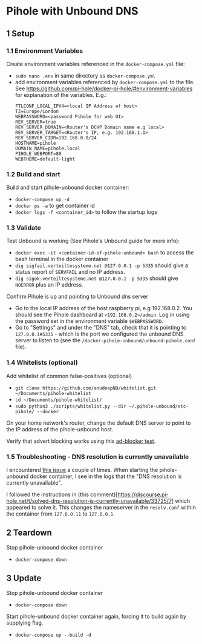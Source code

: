 # Pihole with Unbound DNS

## 1 Setup

### 1.1 Environment Variables

Create environment variables referenced in the `docker-compose.yml` file:

- `sudo nano .env` in same directory as `docker-compose.yml`
- add environment variables referenced by `docker-compose.yml` to the file. See https://github.com/pi-hole/docker-pi-hole/#environment-variables for explanation of the variables. E.g.:
  ```
  FTLCONF_LOCAL_IPV4=<local IP Address of host>
  TZ=Europe/London
  WEBPASSWORD=<password Pihole for web UI>
  REV_SERVER=true
  REV_SERVER_DOMAIN=<Router's DCHP Domain name e.g local>
  REV_SERVER_TARGET=<Router's IP, e.g. 192.168.1.1>
  REV_SERVER_CIDR=192.168.0.0/24
  HOSTNAME=pihole
  DOMAIN_NAME=pihole.local
  PIHOLE_WEBPORT=80
  WEBTHEME=default-light
  ```

### 1.2 Build and start

Build and start pihole-unbound docker container:

- `docker-compose up -d`
- `docker ps -a` to get container id
- `docker logs -f <container_id>` to follow the startup logs

### 1.3 Validate

Test Unbound is working (See Pihole's Unbound guide for more info):
- `docker exec -it <container-id-of-pihole-unbound> bash` to access the bash terminal in the docker container
- `dig sigfail.verteiltesysteme.net @127.0.0.1 -p 5335` should give a status report of `SERVFAIL` and no IP address.
- `dig sigok.verteiltesysteme.net @127.0.0.1 -p 5335` should give `NOERROR` plus an IP address. 

Confirm Pihole is up and pointing to Unbound dns server
- Go to the local IP address of the host raspberry pi, e.g 192.168.0.2. You should see the Pihole dashboard at `<192.168.0.2>/admin`. Log in using the password set in the environment variable `$WEBPASSWORD`. 
- Go to "Settings" and under the "DNS" tab, check that it is pointing to `127.0.0.1#5335` - which is the port we configured the unbound DNS server to listen to (see the `/docker-pihole-unbound/unbound-pihole.conf` file).

### 1.4 Whitelists (optional)

Add whitelist of common false-positives (optional)

- `git clone https://github.com/anudeepND/whitelist.git ~/Documents/pihole-whitelist`
- `cd ~/Documents/pihole-whitelist/`
- `sudo python3 ./scripts/whitelist.py --dir ~/.pihole-unbound/etc-pihole/ --docker`

On your home network's router, change the default DNS server to point to the IP address of the pihole-unbound host.

Verify that advert blocking works using this [ad-blocker test](https://ads-blocker.com/testing/).

### 1.5 Troubleshooting - DNS resolution is currently unavailable

I encountered [this issue](https://discourse.pi-hole.net/t/solved-dns-resolution-is-currently-unavailable/33725) a couple of times. When starting the pihole-unbound docker container, I see in the logs that the "DNS resolution is currently unavailable".

I followed the instructions in (this comment)[https://discourse.pi-hole.net/t/solved-dns-resolution-is-currently-unavailable/33725/7] which appeared to solve it. This changes the nameserver in the `resolv.conf` within the container from `127.0.0.11` to `127.0.0.1`.

## 2 Teardown

Stop pihole-unbound docker container

- `docker-compose down`

## 3 Update

Stop pihole-unbound docker container

- `docker-compose down`

Start pihole-unbound docker container again, forcing it to build again by supplying flag.

- `docker-compose up --build -d`
